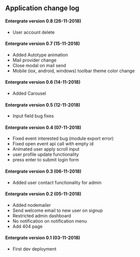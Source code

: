 ## Application change log

#### Entergrate version 0.8 (26-11-2018)

+ User account delete

#### Entergrate version 0.7 (15-11-2018)

+ Added Autotype animation
+ Mail provider change
+ Close modal on mail send
+ Mobile (iox, android, windows) toolbar theme color change

#### Entergrate version 0.6 (14-11-2018)

+ Added Carousel

#### Entergrate version 0.5 (12-11-2018)

+ Input field bug fixes

#### Entergrate version 0.4 (07-11-2018)

+ Fixed event interested bug (module export error)
+ Fixed open event api call with empty id
+ Animated user apply scroll input
+ user profile update functionality
+ press enter to submit login form

#### Entergrate version 0.3 (06-11-2018)

+ Added user contact functionality for admin

#### Entergrate version 0.2 (05-11-2018)

+ Added nodemailer
+ Send welcome email to new user on signup
+ Restricted admin dashboard
+ No notification on notification menu
+ Add 404 page

#### Entergrate version 0.1 (03-11-2018)

+ First dev deployment
